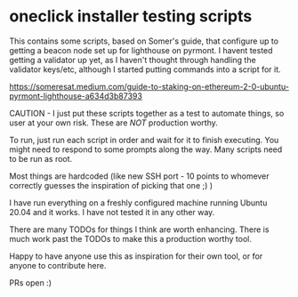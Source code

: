 # oneclick installer testing scripts

This contains some scripts, based on Somer's guide, that configure up to getting a beacon node set up for lighthouse on pyrmont.  I havent tested getting a validator up yet, as I haven't thought through handling the validator keys/etc, although I started putting commands into a script for it.

https://someresat.medium.com/guide-to-staking-on-ethereum-2-0-ubuntu-pyrmont-lighthouse-a634d3b87393

CAUTION - I just put these scripts together as a test to automate things, so user at your own risk.  These are *NOT* production worthy.

To run, just run each script in order and wait for it to finish executing.  You might need to respond to some prompts along the way. Many scripts need to be run as root.

Most things are hardcoded (like new SSH port - 10 points to whomever correctly guesses the inspiration of picking that one ;) )

I have run everything on a freshly configured machine running Ubuntu 20.04 and it works.  I have not tested it in any other way.

There are many TODOs for things I think are worth enhancing.  There is much work past the TODOs to make this a production worthy tool.

Happy to have anyone use this as inspiration for their own tool, or for anyone to contribute here.

PRs open :)

